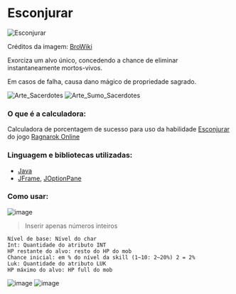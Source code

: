 # Esconjurar
![Esconjurar](https://user-images.githubusercontent.com/42386513/88465388-0d7f8300-ce99-11ea-84c6-96c44634eab1.gif)

Créditos da imagem: [BroWiki](https://browiki.org/wiki/P%C3%A1gina_principal)

Exorciza um alvo único, concedendo a chance de eliminar instantaneamente mortos-vivos.

Em casos de falha, causa dano mágico de propriedade sagrado. 

![Arte_Sacerdotes](https://user-images.githubusercontent.com/42386513/88465992-38200a80-ce9e-11ea-898c-f50d61f297e2.png)
![Arte_Sumo_Sacerdotes](https://user-images.githubusercontent.com/42386513/88464580-64ce2500-ce92-11ea-85f5-ca88a2bc6839.png)

### O que é a calculadora:
Calculadora de porcentagem de sucesso para uso da habilidade [Esconjurar](https://browiki.org/wiki/Esconjurar)
do jogo [Ragnarok Online](https://playragnarokonlinebr.com/)

### Linguagem e bibliotecas utilizadas:
- [Java](https://www.java.com/pt_BR/)
- [JFrame](https://docs.oracle.com/javase/7/docs/api/javax/swing/JFrame.html), [JOptionPane](https://docs.oracle.com/javase/7/docs/api/javax/swing/JOptionPane.html)

### Como usar:
![image](https://user-images.githubusercontent.com/42386513/88466130-ae713c80-ce9f-11ea-9ca4-cb9f63f967b0.png)

> Inserir apenas números inteiros
```
Nível de base: Nível do char
Int: Quantidade do atributo INT
HP restante do alvo: resto do HP do mob
Chance inicial: em % do nível da skill (1~10: 2~20%) 2 = 2%
Luk: Quantidade do atributo LUK
HP máximo do alvo: HP full do mob
```
![image](https://user-images.githubusercontent.com/42386513/88466186-35261980-cea0-11ea-9ca0-7a515ead2db2.png)
![image](https://user-images.githubusercontent.com/42386513/88466192-43743580-cea0-11ea-800e-3a02d3e72f54.png)
